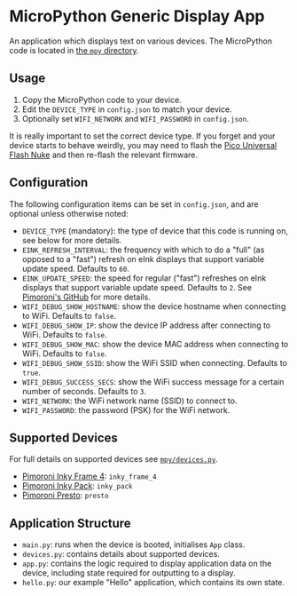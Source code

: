 # MicroPython Generic Display App
An application which displays text on various devices.
The MicroPython code is located in [the `mpy` directory](/mpy).

## Usage
1. Copy the MicroPython code to your device.
1. Edit the `DEVICE_TYPE` in `config.json` to match your device.
1. Optionally set `WIFI_NETWORK` and `WIFI_PASSWORD` in `config.json`.

It is really important to set the correct device type.
If you forget and your device starts to behave weirdly, you may need to flash the [Pico Universal Flash Nuke](https://github.com/Gadgetoid/pico-universal-flash-nuke) and then re-flash the relevant firmware.

## Configuration

The following configuration items can be set in `config.json`, and are optional unless otherwise noted:
- `DEVICE_TYPE` (mandatory): the type of device that this code is running on, see below for more details.
- `EINK_REFRESH_INTERVAL`: the frequency with which to do a "full" (as opposed to a "fast") refresh on eInk displays that support variable update speed. Defaults to `60`.
- `EINK_UPDATE_SPEED`: the speed for regular ("fast") refreshes on eInk displays that support variable update speed. Defaults to `2`. See [Pimoroni's GitHub](https://github.com/pimoroni/badger2040/blob/f2b3dbc61e8c92376217c06045ec11a8aff1df8c/docs/reference.md#update-speed) for more details.
- `WIFI_DEBUG_SHOW_HOSTNAME`: show the device hostname when connecting to WiFi. Defaults to `false`.
- `WIFI_DEBUG_SHOW_IP`: show the device IP address after connecting to WiFi. Defaults to `false`.
- `WIFI_DEBUG_SHOW_MAC`: show the device MAC address when connecting to WiFi. Defaults to `false`.
- `WIFI_DEBUG_SHOW_SSID`: show the WiFi SSID when connecting. Defaults to `true`.
- `WIFI_DEBUG_SUCCESS_SECS`: show the WiFi success message for a certain number of seconds. Defaults to `3`.
- `WIFI_NETWORK`: the WiFi network name (SSID) to connect to.
- `WIFI_PASSWORD`: the password (PSK) for the WiFi network.

## Supported Devices
For full details on supported devices see [`mpy/devices.py`](/mpy/devices.py).
- [Pimoroni Inky Frame 4](https://shop.pimoroni.com/products/inky-frame-4): `inky_frame_4`
- [Pimoroni Inky Pack](https://shop.pimoroni.com/products/pico-inky-pack): `inky_pack`
- [Pimoroni Presto](https://shop.pimoroni.com/products/presto): `presto`

## Application Structure
- `main.py`: runs when the device is booted, initialises `App` class.
- `devices.py`: contains details about supported devices.
- `app.py`: contains the logic required to display application data on the device, including state required for outputting to a display.
- `hello.py`: our example "Hello" application, which contains its own state.

